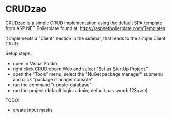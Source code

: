 # CRUDzao
CRUDzao is a simple CRUD implementation using the default SPA template from ASP.NET Boilerplate found at:
https://aspnetboilerplate.com/Templates

it implements a "Client" section in the sidebar, that leads to the simple Client CRUD.

Setup steps:
- open in Visual Studio
- right click CRUDreborn.Web and select "Set as StartUp Project."
- open the "Tools" menu, select the "NuGet package manager" submenu and click "package manager console"
- run the command "update-database"
- run the project (default login: admin; default password: 123qwe)

TODO: 
- create input masks
